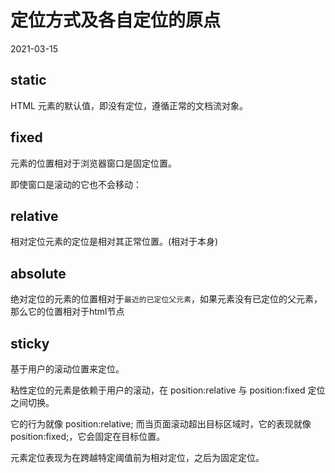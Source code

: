 # 定位方式及各自定位的原点
2021-03-15
## static 
HTML 元素的默认值，即没有定位，遵循正常的文档流对象。

## fixed
元素的位置相对于浏览器窗口是固定位置。

即使窗口是滚动的它也不会移动：

## relative
相对定位元素的定位是相对其正常位置。(相对于本身)

## absolute
绝对定位的元素的位置相对于`最近的已定位父元素`，如果元素没有已定位的父元素，那么它的位置相对于html节点

## sticky
基于用户的滚动位置来定位。

粘性定位的元素是依赖于用户的滚动，在 position:relative 与 position:fixed 定位之间切换。

它的行为就像 position:relative; 而当页面滚动超出目标区域时，它的表现就像 position:fixed;，它会固定在目标位置。

元素定位表现为在跨越特定阈值前为相对定位，之后为固定定位。